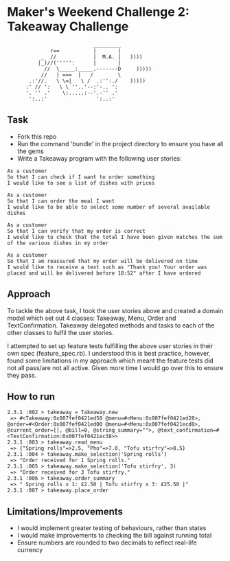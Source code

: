 Maker's Weekend Challenge 2: Takeaway Challenge
==================
```
                            _________
              r==           |       |
           _  //            |  M.A. |   ))))
          |_)//(''''':      |       |
            //  \_____:_____.-------D     )))))
           //   | ===  |   /        \
       .:'//.   \ \=|   \ /  .:'':./    )))))
      :' // ':   \ \ ''..'--:'-.. ':
      '. '' .'    \:.....:--'.-'' .'
       ':..:'                ':..:'

 ```

Task
-----

* Fork this repo
* Run the command 'bundle' in the project directory to ensure you have all the gems
* Write a Takeaway program with the following user stories:

```
As a customer
So that I can check if I want to order something
I would like to see a list of dishes with prices

As a customer
So that I can order the meal I want
I would like to be able to select some number of several available dishes

As a customer
So that I can verify that my order is correct
I would like to check that the total I have been given matches the sum of the various dishes in my order

As a customer
So that I am reassured that my order will be delivered on time
I would like to receive a text such as "Thank you! Your order was placed and will be delivered before 18:52" after I have ordered
```
## Approach

To tackle the above task, I took the user stories above and created a domain model which set out 4 classes: Takeaway, Menu, Order and TextConfirmation. Takeaway delegated methods and tasks to each of the other classes to fulfil the user stories.

I attempted to set up feature tests fulfilling the above user stories in their own spec (feature_spec.rb). I understood this is best practice, however, found some limitations in my approach which meant the feature tests did not all pass/are not all active. Given more time I would go over this to ensure they pass.

## How to run

```
2.3.1 :002 > takeaway = Takeaway.new
 => #<Takeaway:0x007fef0421ed50 @menu=#<Menu:0x007fef0421ed28>, @order=#<Order:0x007fef0421ed00 @menu=#<Menu:0x007fef0421ecd8>, @current_order=[], @bill=0, @string_summary="">, @text_confirmation=#<TextConfirmation:0x007fef0421ec38>>
2.3.1 :003 > takeaway.read_menu
 => {"Spring rolls"=>2.5, "Pho"=>7.0, "Tofu stirfry"=>8.5}
2.3.1 :004 > takeaway.make_selection('Spring rolls')
 => "Order received for 1 Spring rolls."
2.3.1 :005 > takeaway.make_selection('Tofu stirfry', 3)
 => "Order received for 3 Tofu stirfry."
2.3.1 :006 > takeaway.order_summary
 => " Spring rolls x 1: £2.50 | Tofu stirfry x 3: £25.50 |"
2.3.1 :007 > takeaway.place_order
```

## Limitations/Improvements

- I would implement greater testing of behaviours, rather than states
- I would make improvements to checking the bill against running total
- Ensure numbers are rounded to two decimals to reflect real-life currency
